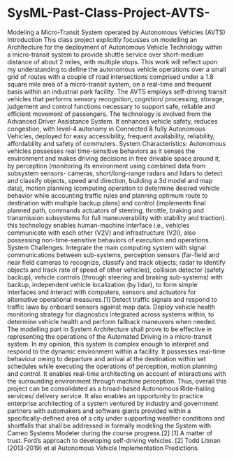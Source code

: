 # SysML-Past-Class-Project-AVTS-
Modeling a Micro-Transit System operated by Autonomous Vehicles (AVTS)
Introduction
This class project explicitly focusses on modelling an Architecture for the deployment of Autonomous Vehicle Technology within a micro-transit system to provide shuttle service over short-medium distance of about 2 miles, with multiple stops. This work will reflect upon my understanding to define the autonomous vehicle operations over a small grid of routes with a couple of road intersections comprised under a 1.8 square mile area of a micro-transit system, on a real-time and frequent basis within an industrial park facility. The AVTS employs self-driving transit vehicles that performs sensory recognition, cognition/ processing, storage, judgement and control functions necessary to support safe, reliable and efficient movement of passengers. The technology is evolved from the Advanced Driver Assistance System. It enhances vehicle safety, reduces congestion, with level-4 autonomy in Connected & fully Autonomous Vehicles, deployed for easy accessibility, frequent availability, reliability, affordability and safety of commuters.
System Characteristics: Autonomous vehicles possesses real time-sensitive behaviors as it senses the environment and makes driving decisions in free drivable space around it, by perception (monitoring its environment using combined data from subsystem sensors- cameras, short/long-range radars and lidars to detect and classify objects, speed and direction, building a 3d model and map data), motion planning (computing operation to determine desired vehicle behavior while accounting traffic rules and planning optimum route to destination with multiple backup plans) and control (implements final planned path, commands actuators of steering, throttle, braking and transmission subsystems for full maneuverability with stability and traction). this technology enables human-machine interface i.e., vehicles communicate with each other (V2V) and infrastructure (V2I), also possessing non-time-sensitive behaviors of execution and operations.
System Challenges: Integrate the main computing system with signal communications between sub-systems, perception sensors (far-field and near field cameras to recognize, classify and track objects; radar to identify objects and track rate of speed of other vehicles), collision detector (safety backup), vehicle controls (through steering and braking sub-systems) with backup, independent vehicle localization (by lidar), to form simple interfaces and interact with computers, sensors and actuators for alternative operational measures.[1]
Detect traffic signals and respond to traffic laws by onboard sensors against map data.
Deploy vehicle health monitoring strategy for diagnostics integrated across systems within, to determine vehicle health and perform fallback maneuvers when needed.
The modelling part in System Architecture shall prove to be effective in representing the operations of the Automated Driving in a micro-transit system. In my opinion, this system is complex enough to interpret and respond to the dynamic environment within a facility. It possesses real-time behaviour owing to departure and arrival at the destination within set schedules while executing the operations of perception, motion planning and control. It enables real-time architecting on account of interactions with the surrounding environment through machine perception. Thus, overall this project can be consolidated as a broad-based Autonomous Ride-hailing services/ delivery service. It also enables an opportunity to practice enterprise architecting of a system ventured by industry and government partners with automakers and software giants provided within a specifically-defined area of a city under supporting weather conditions and shortfalls that shall be addressed in formally modeling the System with Cameo Systems Modeler during the course progress.[2]
[1] A matter of trust. Ford’s approach to developing self-driving vehicles.
[2] Todd Litman (2013-2019) et al Autonomous Vehicle Implementation Predictions.

